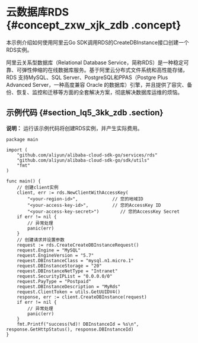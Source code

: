 # 云数据库RDS {#concept_zxw_xjk_zdb .concept}

本示例介绍如何使用阿里云Go SDK调用RDS的CreateDBInstance接口创建一个RDS实例。

阿里云关系型数据库（Relational Database Service，简称RDS）是一种稳定可靠、可弹性伸缩的在线数据库服务。基于阿里云分布式文件系统和高性能存储，RDS 支持MySQL、SQL Server、PostgreSQL和PPAS（Postgre Plus Advanced Server，一种高度兼容 Oracle 的数据库）引擎，并且提供了容灾、备份、恢复、监控和迁移等方面的全套解决方案，彻底解决数据库运维的烦恼。

## 示例代码 {#section_lq5_3kk_zdb .section}

**说明：** 运行该示例代码将创建RDS实例，并产生实际费用。

```
package main

import (
    "github.com/aliyun/alibaba-cloud-sdk-go/services/rds"
    "github.com/aliyun/alibaba-cloud-sdk-go/sdk/utils"
    "fmt"
)

func main() { 
    // 创建client实例
    client, err := rds.NewClientWithAccessKey(
        "<your-region-id>",             // 您的地域ID
        "<your-access-key-id>",         // 您的AccessKey ID
        "<your-access-key-secret>")        // 您的AccessKey Secret
    if err != nil {
        // 异常处理
        panic(err)
    }
    // 创建请求并设置参数
    request := rds.CreateCreateDBInstanceRequest()
    request.Engine = "MySQL"
    request.EngineVersion = "5.7"
    request.DBInstanceClass = "mysql.n1.micro.1"
    request.DBInstanceStorage = "20"
    request.DBInstanceNetType = "Intranet"
    request.SecurityIPList = "0.0.0.0/0"
    request.PayType = "Postpaid"
    request.DBInstanceDescription = "MyRds"
    request.ClientToken = utils.GetUUIDV4() 
    response, err := client.CreateDBInstance(request)
    if err != nil {
        // 异常处理
        panic(err)
    }
    fmt.Printf("success(%d)! DBInstanceId = %s\n", response.GetHttpStatus(), response.DBInstanceId)
}
```


